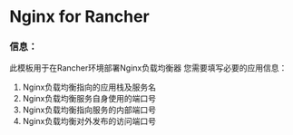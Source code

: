 # Nginx for Rancher

### 信息：

此模板用于在Rancher环境部署Nginx负载均衡器
您需要填写必要的应用信息：
1. Nginx负载均衡指向的应用栈及服务名
2. Nginx负载均衡服务自身使用的端口号
3. Nginx负载均衡指向服务的内部端口号
4. Nginx负载均衡对外发布的访问端口号

